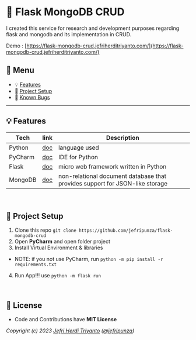 # :rocket: Flask MongoDB CRUD

I created this service for research and development purposes regarding flask and mongodb and its implementation in CRUD.

Demo : [https://flask-mongodb-crud.jefriherditriyanto.com/](https://flask-mongodb-crud.jefriherditriyanto.com/)

## :paperclip: Menu

- :bulb: [Features](#bulb-features)
- :hammer: [Project Setup](#hammer-project-setup)
- :bug: [Known Bugs](https://github.com/jefripunza/flask-mongodb-crud/issues)

---

## :bulb: Features

| Tech    | link                                                                         | Description                                                                  |
|---------|------------------------------------------------------------------------------|------------------------------------------------------------------------------|
| Python  | [doc](https://www.python.org/downloads/release/python-3113/ "Python 3.11.3") | language used                                                                |
| PyCharm | [doc](https://www.jetbrains.com/pycharm/download/ "PyCharm Download")        | IDE for Python                                                               |
| Flask   | [doc](https://flask.palletsprojects.com/en/2.3.x/ "Flask Homepage")          | micro web framework written in Python                                        |
| MongoDB | [doc](https://www.mongodb.com/ "MongoDB Homepage")                           | non-relational document database that provides support for JSON-like storage |

<br/>

## :hammer: Project Setup

1. Clone this repo `git clone https://github.com/jefripunza/flask-mongodb-crud`
2. Open **PyCharm** and open folder project
3. Install Virtual Environment & libraries

- NOTE: if you not use PyCharm, run
  `python -m pip install -r requirements.txt`

4. Run App!!! use `python -m flask run`

<br/>

## 💫 License

- Code and Contributions have **MIT License**

_Copyright (c)
2023 [Jefri Herdi Triyanto](http://github.com/jefripunza "My Github") ([@jefripunza](https://instagram.com/jefripunza "My Instagram"))_

